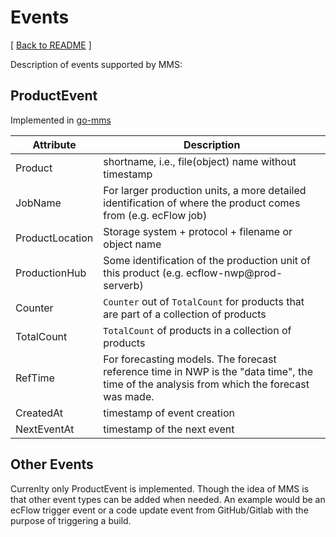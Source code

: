 # Events

[ [Back to README](README.md) ]

Description of events supported by MMS:

## ProductEvent

Implemented in [go-mms](https://github.com/metno/go-mms/blob/79a925c16b28d944c2a1ade24a3532de034e6b89/pkg/mms/events.go#L37)

| Attribute  | Description  |
| --- | --- |
| Product  | shortname, i.e., file(object) name without timestamp  |
| JobName | For larger production units, a more detailed identification of where the product comes from (e.g. ecFlow job) |
| ProductLocation | Storage system + protocol + filename or object name |
| ProductionHub | Some identification of the production unit of this product (e.g. ecflow-nwp@prod-serverb) |
| Counter | `Counter` out of `TotalCount` for products that are part of a collection of products |
| TotalCount | `TotalCount` of products in a collection of products |
| RefTime | For forecasting models. The forecast reference time in NWP is the "data time", the time of the analysis from which the forecast was made. |
| CreatedAt |  timestamp of event creation |
| NextEventAt | timestamp of the next event |

## Other Events

Currenlty only ProductEvent is implemented. Though the idea of MMS is that other event types can be added when needed. An example would be an ecFlow trigger event or a code update event from GitHub/Gitlab with the purpose of triggering a build.